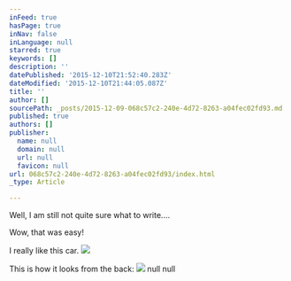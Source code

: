 ```yaml
---
inFeed: true
hasPage: true
inNav: false
inLanguage: null
starred: true
keywords: []
description: ''
datePublished: '2015-12-10T21:52:40.283Z'
dateModified: '2015-12-10T21:44:05.087Z'
title: ''
author: []
sourcePath: _posts/2015-12-09-068c57c2-240e-4d72-8263-a04fec02fd93.md
published: true
authors: []
publisher:
  name: null
  domain: null
  url: null
  favicon: null
url: 068c57c2-240e-4d72-8263-a04fec02fd93/index.html
_type: Article

---
```

Well, I am still not quite sure what to write....

Wow, that was easy!

I really like this car. ![](https://the-grid-user-content.s3-us-west-2.amazonaws.com/b93c5e39-090b-434e-9677-b10cda167b68.JPG)

This is how it looks from the back:
![](https://the-grid-user-content.s3-us-west-2.amazonaws.com/374e8c27-ce53-4ef2-b461-f8f67e68e642.JPG)
null
null